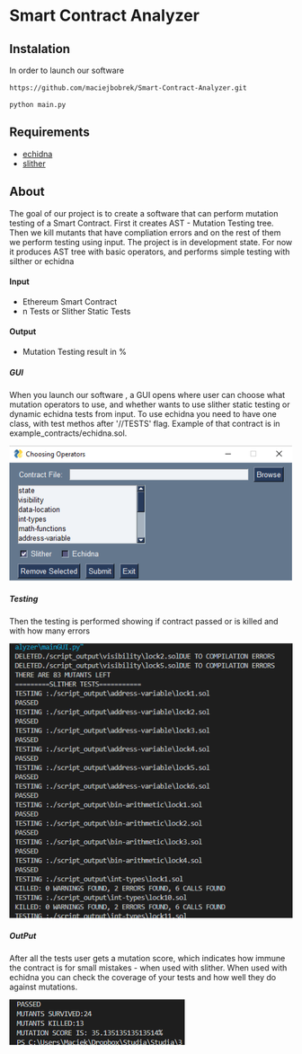 # Smart Contract Analyzer
## Instalation
In order to launch our software
```
https://github.com/maciejbobrek/Smart-Contract-Analyzer.git
```
```
python main.py
```
## Requirements
- [echidna](https://github.com/crytic/echidna)
- [slither](https://github.com/crytic/slither)

## About 

The goal of our project is to create a software that can perform mutation testing of a Smart Contract. First it creates AST - Mutation Testing tree. Then we kill mutants that have compliation errors and on the rest of them we perform testing using input.
The project is in development state. For now it produces AST tree with basic operators, and performs simple testing with silther or echidna

#### Input

- Ethereum Smart Contract
- n Tests or Slither Static Tests

#### Output

- Mutation Testing result in %

##### GUI

When you launch our software , a GUI opens where user can choose what mutation operators to use, and whether wants to use slither static testing or dynamic echidna tests from input.
To use echidna you need to have one class, with test methos after '//TESTS' flag. Example of that contract is in example_contracts/echidna.sol.

![GUI](./resources/echidna.png "Simple GUI")


##### Testing

Then the testing is performed showing if contract passed or is killed and with how many errors

![Testing](./resources/testing.png "tests")


##### OutPut

After all the tests user gets a mutation score, which indicates how immune the contract is for small mistakes - when used with slither.
When used with echidna you can check the coverage of your tests and how well they do against mutations.

![Output](./resources/output.png "output")
